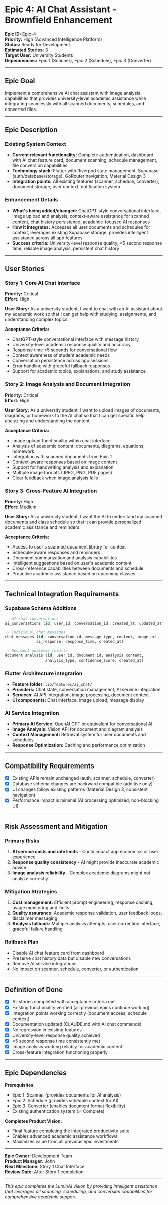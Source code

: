 # Epic 4: AI Chat Assistant - Brownfield Enhancement

**Epic ID:** Epic-4  
**Priority:** High (Advanced Intelligence Platform)  
**Status:** Ready for Development  
**Estimated Stories:** 3  
**Target User:** University Students  
**Dependencies:** Epic 1 (Scanner), Epic 2 (Schedule), Epic 3 (Converter)

---

## Epic Goal

Implement a comprehensive AI chat assistant with image analysis capabilities that provides university-level academic assistance while integrating seamlessly with all scanned documents, schedules, and converted files.

---

## Epic Description

### Existing System Context

- **Current relevant functionality:** Complete authentication, dashboard with AI chat feature card, document scanning, schedule management, file conversion capabilities
- **Technology stack:** Flutter with Riverpod state management, Supabase (auth/database/storage), GoRouter navigation, Material Design 3
- **Integration points:** All existing features (scanner, schedule, converter), document storage, user context, notification system

### Enhancement Details

- **What's being added/changed:** ChatGPT-style conversational interface, image upload and analysis, context-aware assistance for scanned content, chat history persistence, academic-focused AI responses
- **How it integrates:** Accesses all user documents and schedules for context, leverages existing Supabase storage, provides intelligent assistance across all app features
- **Success criteria:** University-level response quality, <5 second response time, reliable image analysis, persistent chat history

---

## User Stories

### Story 1: Core AI Chat Interface
**Priority:** Critical  
**Effort:** High  

**User Story:**
As a university student, I want to chat with an AI assistant about my academic work so that I can get help with studying, assignments, and understanding complex topics.

**Acceptance Criteria:**
- ChatGPT-style conversational interface with message history
- University-level academic response quality and accuracy
- Response time <5 seconds for conversational flow
- Context awareness of student academic needs
- Conversation persistence across app sessions
- Error handling with graceful fallback responses
- Support for academic topics, explanations, and study assistance

### Story 2: Image Analysis and Document Integration
**Priority:** Critical  
**Effort:** High  

**User Story:**
As a university student, I want to upload images of documents, diagrams, or homework to the AI chat so that I can get specific help analyzing and understanding the content.

**Acceptance Criteria:**
- Image upload functionality within chat interface
- Analysis of academic content: documents, diagrams, equations, homework
- Integration with scanned documents from Epic 1
- Context-aware responses based on image content
- Support for handwriting analysis and explanation
- Multiple image formats (JPEG, PNG, PDF pages)
- Clear feedback when image analysis fails

### Story 3: Cross-Feature AI Integration
**Priority:** High  
**Effort:** Medium  

**User Story:**
As a university student, I want the AI to understand my scanned documents and class schedule so that it can provide personalized academic assistance and reminders.

**Acceptance Criteria:**
- Access to user's scanned document library for context
- Schedule-aware responses and reminders
- Document summarization and analysis capabilities
- Intelligent suggestions based on user's academic content
- Cross-reference capabilities between documents and schedule
- Proactive academic assistance based on upcoming classes

---

## Technical Integration Requirements

### Supabase Schema Additions
```sql
-- AI chat conversations
ai_conversations (id, user_id, conversation_id, created_at, updated_at)

-- Individual chat messages
chat_messages (id, conversation_id, message_type, content, image_url, 
              ai_response, response_time, created_at)

-- Document analysis results
document_analysis (id, user_id, document_id, analysis_content, 
                  analysis_type, confidence_score, created_at)
```

### Flutter Architecture Integration
- **Feature folder:** `lib/features/ai_chat/`
- **Providers:** Chat state, conversation management, AI service integration
- **Services:** AI API integration, image processing, document context
- **UI components:** Chat interface, image upload, message display

### AI Service Integration
- **Primary AI Service:** OpenAI GPT or equivalent for conversational AI
- **Image Analysis:** Vision API for document and diagram analysis
- **Context Management:** Retrieval system for user documents and schedules
- **Response Optimization:** Caching and performance optimization

---

## Compatibility Requirements

- [x] Existing APIs remain unchanged (auth, scanner, schedule, converter)
- [x] Database schema changes are backward compatible (additive only)
- [x] UI changes follow existing patterns (Material Design 3, consistent navigation)
- [x] Performance impact is minimal (AI processing optimized, non-blocking UI)

---

## Risk Assessment and Mitigation

### Primary Risks
1. **AI service costs and rate limits** - Could impact app economics or user experience
2. **Response quality consistency** - AI might provide inaccurate academic advice
3. **Image analysis reliability** - Complex academic diagrams might not analyze correctly

### Mitigation Strategies
1. **Cost management:** Efficient prompt engineering, response caching, usage monitoring and limits
2. **Quality assurance:** Academic response validation, user feedback loops, disclaimer messaging
3. **Analysis fallback:** Multiple analysis attempts, user correction interface, graceful failure handling

### Rollback Plan
- Disable AI chat feature card from dashboard
- Preserve chat history data but disable new conversations
- Remove AI service integrations
- No impact on scanner, schedule, converter, or authentication

---

## Definition of Done

- [x] All stories completed with acceptance criteria met
- [x] Existing functionality verified (all previous epics continue working)
- [x] Integration points working correctly (document access, schedule context)
- [x] Documentation updated (CLAUDE.md with AI chat commands)
- [x] No regression in existing features
- [x] University-level response quality achieved
- [x] <5 second response time consistently met
- [x] Image analysis working reliably for academic content
- [x] Cross-feature integration functioning properly

---

## Epic Dependencies

**Prerequisites:**
- Epic 1: Scanner (provides documents for AI analysis)
- Epic 2: Schedule (provides schedule context for AI)
- Epic 3: Converter (enables document format flexibility)
- Existing authentication system (✅ Complete)

**Completes Product Vision:**
- Final feature completing the integrated productivity suite
- Enables advanced academic assistance workflows
- Maximizes value from all previous epic investments

---

**Epic Owner:** Development Team  
**Product Manager:** John  
**Next Milestone:** Story 1 Chat Interface  
**Review Date:** After Story 1 completion

---

*This epic completes the LuminAI vision by providing intelligent assistance that leverages all scanning, scheduling, and conversion capabilities for comprehensive academic support.*